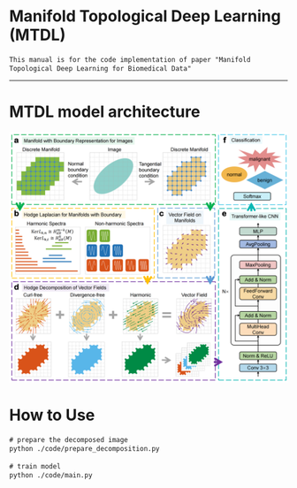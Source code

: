 Manifold Topological Deep Learning (MTDL)
====

    This manual is for the code implementation of paper "Manifold Topological Deep Learning for Biomedical Data"
    
****


# MTDL model architecture
![folder structure](picture/model.png) 


# How to Use
```linux
# prepare the decomposed image
python ./code/prepare_decomposition.py

# train model
python ./code/main.py
```
